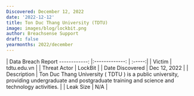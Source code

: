 ```yaml
---
Discovered: December 12, 2022
date: '2022-12-12'
title: Ton Duc Thang University (TDTU)
image: images/blog/lockbit.png
author: Breachsense Support
draft: false
yearmonths: 2022/december
---
```



| Data Breach Report
------------:     |:-------------:    | :-----:|
| Victim      | tdtu.edu.vn      | 
| Threat Actor      | LockBit      | 
| Date Discovered      | Dec 12, 2022      | 
| Description      | Ton Duc Thang University ( TDTU ) is a public university, providing undergraduate and postgraduate training and science and technology activities.      | 
| Leak Size      | N/A      | 

